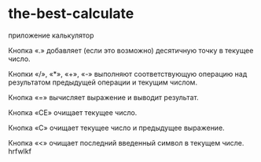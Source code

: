 # the-best-calculate

приложение калькулятор

Кнопка «.» добавляет (если это возможно) десятичную точку в текущее число.

Кнопки «/», «*», «+», «-» выполняют соответствующую операцию над результатом предыдущей операции и текущим числом.

Кнопка «=» вычисляет выражение и выводит результат.

Кнопка «CE» очищает текущее число.

Кнопка «C» очищает текущее число и предыдущее выражение.

Кнопка «<» очищает последний введенный символ в текущем числе.
hrfwlkf